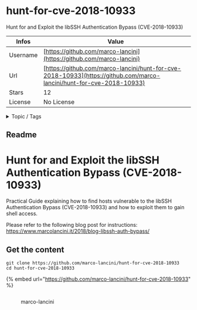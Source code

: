 # hunt-for-cve-2018-10933

Hunt for and Exploit the libSSH Authentication Bypass (CVE-2018-10933)

| Infos    | Value                                                              |
| -------- | -------------------------------------------------------------------|
| Username | [https://github.com/marco-lancini](https://github.com/marco-lancini) |
| Url      | [https://github.com/marco-lancini/hunt-for-cve-2018-10933](https://github.com/marco-lancini/hunt-for-cve-2018-10933)                                               |
| Stars    | 12                                                          |
| License  | No License                                                        |

<details>

<summary>Topic / Tags</summary>

* elasticsearch* exploit* nmap* pentesting

</details>

## Readme

# Hunt for and Exploit the libSSH Authentication Bypass (CVE-2018-10933)

Practical Guide explaining how to find hosts vulnerable to the libSSH Authentication Bypass (CVE-2018-10933) and how to exploit them to gain shell access.

Please refer to the following blog post for instructions: https://www.marcolancini.it/2018/blog-libssh-auth-bypass/


## Get the content

```
git clone https://github.com/marco-lancini/hunt-for-cve-2018-10933
cd hunt-for-cve-2018-10933
```

{% embed url="https://github.com/marco-lancini/hunt-for-cve-2018-10933" %}

<figure><img src="https://avatars.githubusercontent.com/u/1472968?v=4" alt=""><figcaption><p>marco-lancini</p></figcaption></figure>
